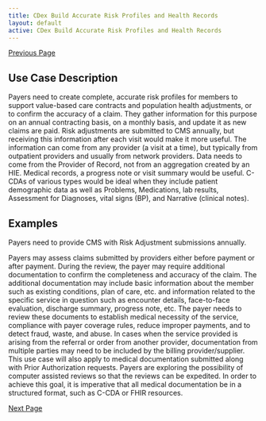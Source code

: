 ```yaml
---
title: CDex Build Accurate Risk Profiles and Health Records
layout: default
active: CDex Build Accurate Risk Profiles and Health Records
---
```


[Previous Page](CDex_Improve_Care_Coordination.html)

## Use Case Description
Payers need to create complete, accurate risk profiles for members to support value-based care contracts and population health adjustments, or to confirm the accuracy of a claim. They gather information for this purpose on an annual contracting basis, on a monthly basis, and update it as new claims are paid. Risk adjustments are submitted to CMS annually, but receiving this information after each visit would make it more useful. The information can come from any provider (a visit  at a time), but typically from outpatient providers and usually from network providers. Data needs to come from the Provider of Record, not from an aggregation created by an HIE. Medical records, a progress note or visit summary would be useful. C-CDAs of various types would be ideal when they include patient demographic data as well as Problems, Medications, lab results, Assessment for Diagnoses, vital signs (BP), and Narrative (clinical notes). 

## Examples
Payers need to provide CMS with Risk Adjustment submissions annually.

Payers may assess claims submitted by providers either before payment or after payment. During the review, the payer may require additional documentation to confirm the completeness and accuracy of the claim. The additional documentation may include basic information about the member such as existing conditions, plan of care, etc. and information related to the specific service in question such as encounter details, face-to-face evaluation, discharge summary, progress note, etc. The payer needs to review these documents to establish medical necessity of the service, compliance with payer coverage rules, reduce improper payments, and to detect fraud, waste, and abuse. In cases when the service provided is arising from the referral or order from another provider, documentation from multiple parties may need to be included by the billing provider/supplier. This use case will also apply to medical documentation submitted along with Prior Authorization requests. Payers are exploring the possibility of computer assisted reviews so that the reviews can be expedited. In order to achieve this goal, it is imperative that all medical documentation be in a structured format, such as C-CDA or FHIR resources.

[Next Page](CDex_Support_Quality_Management.html)